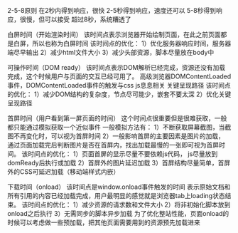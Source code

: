 2-5-8原则
在2秒内得到响应，很快
2-5秒得到响应，速度还可以
5-8秒得到响应，很慢，但可以接受
超过8秒，系统糟透了


白屏时间（开始渲染时间）
该时间点表示浏览器开始绘制页面，在此之前页面都是白屏，所以也称为白屏时间
该时间点的优化：
1）优化服务器响应时间，服务器端尽早输出
2）减少html文件大小
3）减少头部资源，脚本尽量放在body中


可操作时间（DOM ready）
该时间点表示DOM解析已经完成，资源还没有加载完成，这个时候用户与页面的交互已经可用了。
高级浏览器DOMContentLoaded事件，DOMContentLoaded事件的触发与css js息息相关
关键呈现路径
该时间点的优化：
1）减少DOM结构的复杂度，节点尽可能少，嵌套不要太深
2）优化关键呈现路径


首屏时间（用户看到第一屏页面的时间）
这个时间点很重要但是很难获取，一般都只能通过模拟获取一个近似事件
一般模拟方法有：
1）不断获取屏幕截图，当截图不再变化时，可以视为首屏时间
2）一般影响首屏的主要因素是图片的加载，
  通过页面加载完后判断图片是否在首屏内，找出加载最慢的一张即可视为首屏时间。
该时间点的优化：
1）页面首屏的显示尽量不要依赖js代码，
   js尽量放到domReady后执行或加载
2）首屏外的图片延迟加载
3）首屏结构尽量简单，首屏外的CSS可延迟加载（移动端样式内嵌）


下载时间（onload）
该时间点是window.onload事件触发的时间
表示原始文档和所有引用的内容已经加载完成，用户最明显的感觉就是浏览器tab上loading状态结束。
该时间点的优化：
1）减少资源的请求数和文件大小
2）将非初始化脚本放到onload之后执行
3）无需同步的脚本异步加载
为了优化整站性能，页面onload的时候可以考虑做一些预加载，把其他页面需要用到的资源预先加载进来
